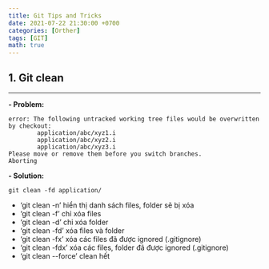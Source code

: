 ```yaml
---
title: Git Tips and Tricks
date: 2021-07-22 21:30:00 +0700
categories: [Orther]
tags: [GIT]
math: true
---
```


## 1. Git clean
***
**- Problem:**
```shell
error: The following untracked working tree files would be overwritten by checkout:
        application/abc/xyz1.i
        application/abc/xyz2.i
        application/abc/xyz3.i
Please move or remove them before you switch branches.
Aborting
```

**- Solution:**
```shell
git clean -fd application/
```
- ‘git clean -n’ hiển thị danh sách files, folder sẽ bị xóa
- ‘git clean -f’ chỉ xóa files
- ‘git clean -d’ chỉ xóa folder
- ‘git clean -fd’ xóa files và folder
- ‘git clean -fx’ xóa các files đã được ignored (.gitignore)
- ‘git clean -fdx’ xóa các files, folder đã được ignored (.gitignore)
- ‘git clean --force’ clean hết
